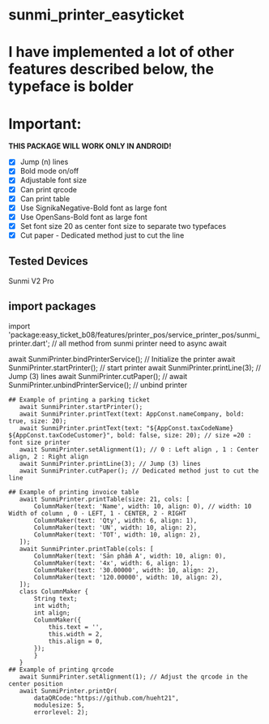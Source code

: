 # sunmi_printer_easyticket

# I have implemented a lot of other features described below, the typeface is bolder
 # Important: 
  **THIS PACKAGE WILL WORK ONLY IN ANDROID!**
  - [x] Jump (n) lines
  - [x] Bold mode on/off
  - [x] Adjustable font size
  - [x] Can print qrcode
  - [x] Can print table
  - [x] Use SignikaNegative-Bold font as large font
  - [x] Use OpenSans-Bold font as large font
  - [x] Set font size 20 as center font size to separate two typefaces
  - [x] Cut paper - Dedicated method just to cut the line

## Tested Devices

Sunmi V2 Pro 

## import packages
   import 'package:easy_ticket_b08/features/printer_pos/service_printer_pos/sunmi_printer.dart';
// all method from sunmi printer need to async await

 await SunmiPrinter.bindPrinterService(); // Initialize the printer
 await SunmiPrinter.startPrinter(); // start printer
 await SunmiPrinter.printLine(3); // Jump (3) lines
 await SunmiPrinter.cutPaper(); // 
 await SunmiPrinter.unbindPrinterService(); // unbind printer
 ```
## Example of printing a parking ticket
    await SunmiPrinter.startPrinter();
    await SunmiPrinter.printText(text: AppConst.nameCompany, bold: true, size: 20);
    await SunmiPrinter.printText(text: "${AppConst.taxCodeName} ${AppConst.taxCodeCustomer}", bold: false, size: 20); // size =20 : font size printer
    await SunmiPrinter.setAlignment(1); // 0 : Left align , 1 : Center align, 2 : Right align
    await SunmiPrinter.printLine(3); // Jump (3) lines
    await SunmiPrinter.cutPaper(); // Dedicated method just to cut the line

## Example of printing invoice table
    await SunmiPrinter.printTable(size: 21, cols: [
        ColumnMaker(text: 'Name', width: 10, align: 0), // width: 10 Width of column , 0 - LEFT, 1 - CENTER, 2 - RIGHT  
        ColumnMaker(text: 'Qty', width: 6, align: 1),
        ColumnMaker(text: 'UN', width: 10, align: 2),
        ColumnMaker(text: 'TOT', width: 10, align: 2),
    ]);
    await SunmiPrinter.printTable(cols: [
        ColumnMaker(text: 'Sản phẩm A', width: 10, align: 0),
        ColumnMaker(text: '4x', width: 6, align: 1),
        ColumnMaker(text: '30.00000', width: 10, align: 2),
        ColumnMaker(text: '120.00000', width: 10, align: 2),
    ]);
    class ColumnMaker {
        String text;
        int width;
        int align;
        ColumnMaker({
            this.text = '',
            this.width = 2,
            this.align = 0,
        });
        }
    }
## Example of printing qrcode
    await SunmiPrinter.setAlignment(1); // Adjust the qrcode in the center position
    await SunmiPrinter.printQr(
        dataQRCode:"https://github.com/hueht21",
        modulesize: 5,
        errorlevel: 2);
